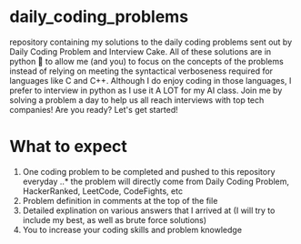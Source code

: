 # daily_coding_problems
repository containing my solutions to the daily coding problems sent out by Daily Coding Problem and Interview Cake. 
All of these solutions are in python :snake: to allow me (and you) to focus on the concepts of the problems instead of relying on meeting the syntactical verboseness required for languages like C and C++. 
Although I do enjoy coding in those languages, I prefer to interview in python as I use it A LOT for my AI class. 
Join me by solving a problem a day to help us all reach interviews with top tech companies! Are you ready? Let's get started!

# What to expect
1. One coding problem to be completed and pushed to this repository everyday
..* the problem will directly come from Daily Coding Problem, HackerRanked, LeetCode, CodeFights, etc
2. Problem definition in comments at the top of the file
3. Detailed explination on various answers that I arrived at (I will try to include my best, as well as brute force solutions)
4. You to increase your coding skills and problem knowledge
